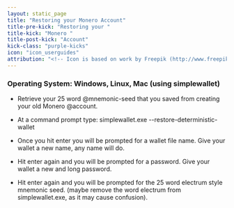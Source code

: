 ```yaml
---
layout: static_page
title: "Restoring your Monero Account"
title-pre-kick: "Restoring your "
title-kick: "Monero "
title-post-kick: "Account"
kick-class: "purple-kicks"
icon: "icon_userguides"
attribution: "<!-- Icon is based on work by Freepik (http://www.freepik.com) and is licensed under Creative Commons BY 3.0 -->"
---
```


### Operating System:  Windows, Linux, Mac (using simplewallet)

- Retrieve your 25 word @mnemonic-seed that you saved from creating your old Monero @account.

- At a command prompt type:  simplewallet.exe --restore-deterministic-wallet

- Once you hit enter you will be prompted for a wallet file name.  Give your wallet a new name, any name will do. 

- Hit enter again and you will be prompted for a password.  Give your wallet a new and long password.

- Hit enter again and you will be prompted for the 25 word electrum style mnemonic seed.  (maybe remove the word electrum from simplewallet.exe, as it may cause confusion).




